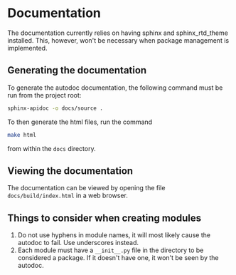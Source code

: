 # Documentation
The documentation currently relies on having sphinx and sphinx_rtd_theme installed. This, however, won't
be necessary when package management is implemented.

## Generating the documentation
To generate the autodoc documentation, the following command must be run from the project root:
```bash
sphinx-apidoc -o docs/source .
```

To then generate the html files, run the command 

```bash
make html
```
from within the `docs` directory.

## Viewing the documentation
The documentation can be viewed by opening the file `docs/build/index.html` in a web browser.

## Things to consider when creating modules
1. Do not use hyphens in module names, it will most likely cause the autodoc to fail. Use underscores instead.
2. Each module must have a `__init__.py` file in the directory to be considered a package. If it 
doesn't have one, it won't be seen by the autodoc.
